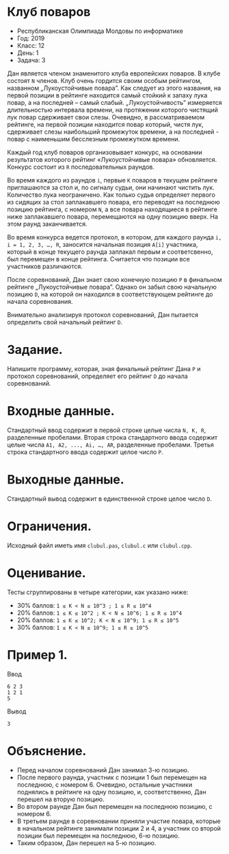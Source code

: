 # Клуб поваров

* Республиканская Олимпиада Молдовы по информатике
* Год: 2019
* Класс: 12
* День: 1
* Задача: 3


Дан является членом знаменитого клуба европейских поваров. В клубе состоят `N` членов.
Клуб очень гордится своим особым рейтингом, названном „Лукоустойчивые повара”. Как
следует из этого названия, на первой позиции в рейтинге находится самый стойкий к запаху
лука повар, а на последней – самый слабый. „Лукоустойчивость” измеряется длительностью
интервала времени, на протяжении которого чистящий лук повар сдерживает свои слезы.
Очевидно, в рассматриваемом рейтинге, на первой позиции находится повар который, чистя
лук, сдерживает слезы наибольший промежуток времени, а на последней - повар с
наименьшим бесслезным промежутком времени.


Каждый год клуб поваров организовывает конкурс, на основании результатов которого
рейтинг «Лукоустойчивые повара» обновляется. Конкурс состоит из `R` последовательных
раундов.


Во время каждого из раундов `i`, первые `K` поваров в текущем рейтинге приглашаются за
стол и, по сигналу судьи, они начинают чистить лук. Количество лука неограничено. Как
только судья определяет первого из сидящих за стол заплакавшего повара, его переводят на
последнюю позицию рейтинга, с номером `N`, а все повара находящиеся в рейтинге ниже
заплакавшего повара, перемещаются на одну позицию вверх. На этом раунд заканчивается.


Во время конкурса ведется протокол, в котором, для каждого раунда `i, i = 1, 2, 3, …, R`,
заносится начальная позиция `A[i]` участника, который в конце текущего раунда заплакал первым
и соответсвенно, был перемещен в конце рейтинга. Считается что позиции все участников
различаются.


После соревнований, Дан знает свою конечную позицию `P` в финальном рейтинге
„Лукоустойчивые повара”. Однако он забыл свою начальную позицию `D`, на которой он
находился в соответствующем рейтинге до начала соревнования.


Внимательно анализируя протокол соревнований, Дан пытается определить свой
начальный рейтинг `D`.

# Задание. 
Напишите программу, которая, зная финальный рейтинг Дана `P` и протокол
соревнований, определяет его рейтинг `D` до начала соревнований.

# Входные данные. 
Стандартный ввод содержит в первой строке целые числа `N, K, R`, разделенные пробелами. 
Вторая строка стандартного ввода содержит целые числа `A1, A2, ..., Ai, …, AR`, разделенные пробелами. 
Третья строка стандартного ввода содержит целое число `P`.


# Выходные данные. 
Стандартный вывод содержит в единственной строке целое число `D`.

# Ограничения. 
Исходный файл иметь имя `clubul.pas`, `clubul.c` или `clubul.cpp`.

# Оценивание. 
Тесты сгруппированы в четыре категории, как указано ниже:
* 30% баллов: `1 ≤ K < N ≤ 10^3 ; 1 ≤ R ≤ 10^4`
* 20% баллов: `1 ≤ K ≤ 10^2 ; K < N ≤ 10^6; 1 ≤ R ≤ 10^4`
* 20% баллов: `1 ≤ K ≤ 10^2; K < N ≤ 10^9; 1 ≤ R ≤ 10^5`
* 30% баллов: `1 ≤ K < N ≤ 10^9; 1 ≤ R ≤ 10^5`


# Пример 1.
Ввод
```
6 2 3
1 2 1
5
```

Вывод
```
3
```

# Объяснение. 
* Перед началом соревнований Дан занимал 3-ю позицию. 
* После первого раунда, участник с позиции 1 был перемещен на последнюю, с номером 6. 
Очевидно, остальные участники поднялись в рейтинге на одну позицию, и, соответственно, Дан перешел на вторую позицию. 
* Во втором раунде Дан был перемещен на последнюю позицию, с номером 6. 
* В третьем раунде в соревновании приняли участие повара, которые в начальном рейтинге занимали позиции 2 и 4, 
а участник со второй позиции был перемещен на последнюю, 6-ю позицию. 
* Таким образом, Дан перешел на 5-ю позицию.
